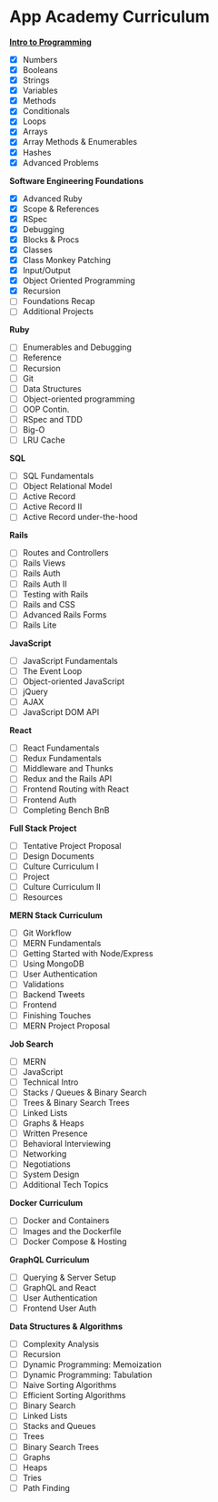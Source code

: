 
# App Academy Curriculum

[**Intro to Programming**](https://open.appacademy.io/learn/full-stack-online/full-stack-online-intro-to-programming/)
- [x] Numbers
- [x] Booleans
- [x] Strings
- [x] Variables
- [x] Methods
- [x] Conditionals
- [x] Loops
- [x] Arrays
- [x] Array Methods & Enumerables
- [x] Hashes
- [x] Advanced Problems

**Software Engineering Foundations**
- [x] Advanced Ruby
- [x] Scope & References
- [x] RSpec
- [x] Debugging
- [x] Blocks & Procs
- [x] Classes
- [x] Class Monkey Patching
- [x] Input/Output
- [x] Object Oriented Programming
- [x] Recursion
- [ ] Foundations Recap
- [ ] Additional Projects

**Ruby**
- [ ] Enumerables and Debugging
- [ ] Reference
- [ ] Recursion
- [ ] Git
- [ ] Data Structures
- [ ] Object-oriented programming
- [ ] OOP Contin.
- [ ] RSpec and TDD
- [ ] Big-O
- [ ] LRU Cache

**SQL**
- [ ] SQL Fundamentals
- [ ] Object Relational Model
- [ ] Active Record
- [ ] Active Record II
- [ ] Active Record under-the-hood

**Rails**
- [ ] Routes and Controllers
- [ ] Rails Views
- [ ] Rails Auth
- [ ] Rails Auth II
- [ ] Testing with Rails
- [ ] Rails and CSS
- [ ] Advanced Rails Forms
- [ ] Rails Lite

**JavaScript**
- [ ] JavaScript Fundamentals
- [ ] The Event Loop
- [ ] Object-oriented JavaScript
- [ ] jQuery
- [ ] AJAX
- [ ] JavaScript DOM API

**React**
- [ ] React Fundamentals
- [ ] Redux Fundamentals
- [ ] Middleware and Thunks
- [ ] Redux and the Rails API
- [ ] Frontend Routing with React
- [ ] Frontend Auth
- [ ] Completing Bench BnB

**Full Stack Project**
- [ ] Tentative Project Proposal
- [ ] Design Documents
- [ ] Culture Curriculum I
- [ ] Project
- [ ] Culture Curriculum II
- [ ] Resources

**MERN Stack Curriculum**
- [ ] Git Workflow
- [ ] MERN Fundamentals
- [ ] Getting Started with Node/Express
- [ ] Using MongoDB
- [ ] User Authentication
- [ ] Validations
- [ ] Backend Tweets
- [ ] Frontend
- [ ] Finishing Touches
- [ ] MERN Project Proposal

**Job Search**
- [ ] MERN
- [ ] JavaScript
- [ ] Technical Intro
- [ ] Stacks / Queues & Binary Search
- [ ] Trees & Binary Search Trees
- [ ] Linked Lists
- [ ] Graphs & Heaps
- [ ] Written Presence
- [ ] Behavioral Interviewing
- [ ] Networking
- [ ] Negotiations
- [ ] System Design
- [ ] Additional Tech Topics

**Docker Curriculum**
- [ ] Docker and Containers
- [ ] Images and the Dockerfile
- [ ] Docker Compose & Hosting

**GraphQL Curriculum**
- [ ] Querying & Server Setup
- [ ] GraphQL and React
- [ ] User Authentication
- [ ] Frontend User Auth

**Data Structures & Algorithms**
- [ ] Complexity Analysis
- [ ] Recursion
- [ ] Dynamic Programming: Memoization
- [ ] Dynamic Programming: Tabulation
- [ ] Naive Sorting Algorithms
- [ ] Efficient Sorting Algorithms
- [ ] Binary Search
- [ ] Linked Lists
- [ ] Stacks and Queues
- [ ] Trees
- [ ] Binary Search Trees
- [ ] Graphs
- [ ] Heaps
- [ ] Tries
- [ ] Path Finding
